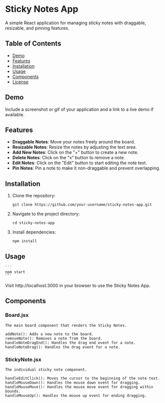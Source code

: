 # Sticky Notes App

A simple React application for managing sticky notes with draggable, resizable, and pinning features.

## Table of Contents

- [Demo](#demo)
- [Features](#features)
- [Installation](#installation)
- [Usage](#usage)
- [Components](#components)
- [License](#license)

## Demo

Include a screenshot or gif of your application and a link to a live demo if available.

## Features

- **Draggable Notes**: Move your notes freely around the board.
- **Resizable Notes**: Resize the notes by adjusting the text area.
- **Add New Notes**: Click on the "+" button to create a new note.
- **Delete Notes**: Click on the "x" button to remove a note.
- **Edit Notes**: Click on the "Edit" button to start editing the note text.
- **Pin Notes**: Pin a note to make it non-draggable and prevent overlapping.

## Installation

1. Clone the repository:

   ```
   git clone https://github.com/your-username/sticky-notes-app.git
    ```

2. Navigate to the project directory:


    ```
    cd sticky-notes-app
    ```

3. Install dependencies:

    ```
    npm install
    ```

## Usage

    ```
    npm start
    ```

Visit http://localhost:3000 in your browser to use the Sticky Notes App.

## Components

### Board.jsx

    The main board component that renders the Sticky Notes.

    addNote(): Adds a new note to the board.
    removeNote(): Removes a note from the board.
    handleNoteDragEnd(): Handles the drag end event for a note.
    handleNoteDrag(): Handles the drag event for a note.

### StickyNote.jsx

    The individual sticky note component.

    handleEditClick(): Moves the cursor to the beginning of the note text.
    handleMouseDown(): Handles the mouse down event for dragging.
    handleMouseMove(): Handles the mouse move event for dragging within bounds.
    handleMouseUp(): Handles the mouse up event for ending dragging.